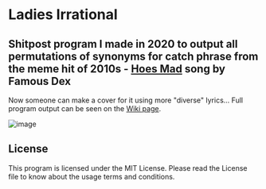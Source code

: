 # Ladies Irrational
## Shitpost program I made in 2020 to output all permutations of synonyms for catch phrase from the meme hit of 2010s - [Hoes Mad](https://youtu.be/J6oTIjvw_-8) song by Famous Dex

Now someone can make a cover for it using more "diverse" lyrics... Full program output can be seen on the [Wiki page](https://github.com/ebolblga/Ladies-Irrational/wiki).  

![image](https://user-images.githubusercontent.com/82185066/164068435-5d605585-fe83-4b7f-ac9b-4e30ded218a0.png)  

## License
This program is licensed under the MIT License. Please read the License file to know about the usage terms and conditions.

